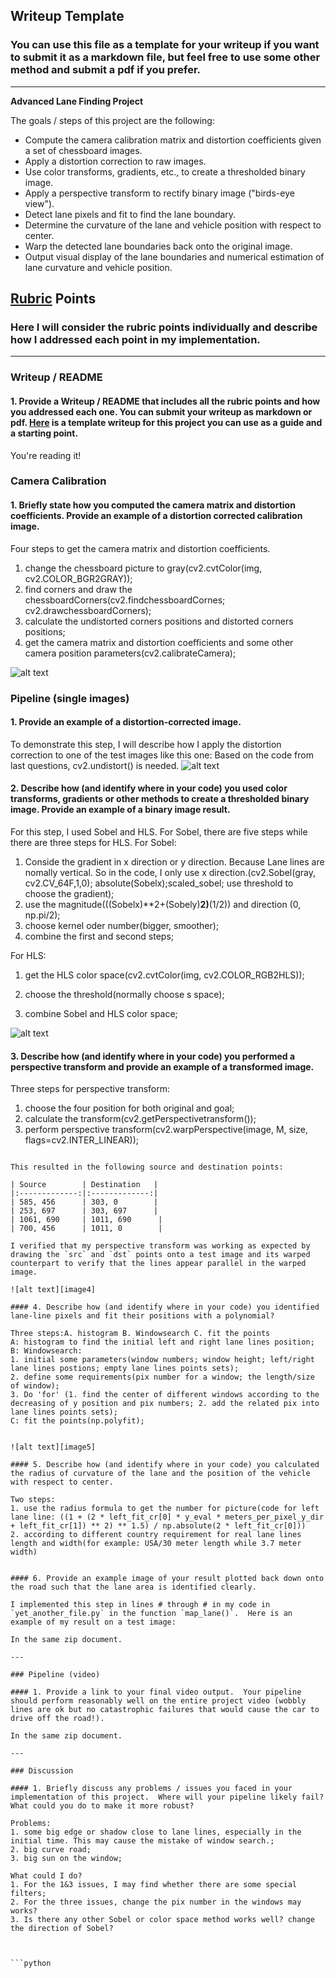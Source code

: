 
## Writeup Template

### You can use this file as a template for your writeup if you want to submit it as a markdown file, but feel free to use some other method and submit a pdf if you prefer.

---

**Advanced Lane Finding Project**

The goals / steps of this project are the following:

* Compute the camera calibration matrix and distortion coefficients given a set of chessboard images.
* Apply a distortion correction to raw images.
* Use color transforms, gradients, etc., to create a thresholded binary image.
* Apply a perspective transform to rectify binary image ("birds-eye view").
* Detect lane pixels and fit to find the lane boundary.
* Determine the curvature of the lane and vehicle position with respect to center.
* Warp the detected lane boundaries back onto the original image.
* Output visual display of the lane boundaries and numerical estimation of lane curvature and vehicle position.

[//]: # (Image References)

[image1]: ./examples/undistort_output.png "Undistorted"
[image2]: ./test_images/test1.jpg "Road Transformed"
[image3]: ./examples/binary_combo_example.jpg "Binary Example"
[image4]: ./examples/warped_straight_lines.jpg "Warp Example"
[image5]: ./examples/color_fit_lines.jpg "Fit Visual"
[image6]: ./examples/example_output.jpg "Output"
[video1]: ./project_video.mp4 "Video"

## [Rubric](https://review.udacity.com/#!/rubrics/571/view) Points

### Here I will consider the rubric points individually and describe how I addressed each point in my implementation.  

---

### Writeup / README

#### 1. Provide a Writeup / README that includes all the rubric points and how you addressed each one.  You can submit your writeup as markdown or pdf.  [Here](https://github.com/udacity/CarND-Advanced-Lane-Lines/blob/master/writeup_template.md) is a template writeup for this project you can use as a guide and a starting point.  

You're reading it!

### Camera Calibration

#### 1. Briefly state how you computed the camera matrix and distortion coefficients. Provide an example of a distortion corrected calibration image.

Four steps to get the camera matrix and distortion coefficients. 
1. change the chessboard picture to gray(cv2.cvtColor(img, cv2.COLOR_BGR2GRAY));
2. find corners and draw the chessboardCorners(cv2.findchessboardCornes; cv2.drawchessboardCorners);
3. calculate the undistorted corners positions and distorted corners positions;
4. get the camera matrix and distortion coefficients and some other camera position parameters(cv2.calibrateCamera);



![alt text][image1]

### Pipeline (single images)

#### 1. Provide an example of a distortion-corrected image.

To demonstrate this step, I will describe how I apply the distortion correction to one of the test images like this one:
Based on the code from last questions, cv2.undistort() is needed.
![alt text][image2]

#### 2. Describe how (and identify where in your code) you used color transforms, gradients or other methods to create a thresholded binary image.  Provide an example of a binary image result.

For this step, I used Sobel and HLS.
For Sobel, there are five steps while there are three steps for HLS.
For Sobel:
1. Conside the gradient in x direction or y direction. Because Lane lines are nomally vertical. So in the code, I only use x direction.(cv2.Sobel(gray, cv2.CV_64F,1,0); absolute(Sobelx);scaled_sobel; use threshold to choose the gradient);
2. use the magnitude(((Sobelx)**2+(Sobely)**2)**(1/2)) and direction (0, np.pi/2);
3. choose kernel oder number(bigger, smoother);
4. combine the first and second steps;

For HLS:
1. get the HLS color space(cv2.cvtColor(img, cv2.COLOR_RGB2HLS));
2. choose the threshold(normally choose s space);

3. combine Sobel and HLS color space;

![alt text][image3]

#### 3. Describe how (and identify where in your code) you performed a perspective transform and provide an example of a transformed image.

Three steps for perspective transform:
1. choose the four position for both original and goal;
2. calculate the transform(cv2.getPerspectivetransform());
3. perform perspective transform(cv2.warpPerspective(image, M, size, flags=cv2.INTER_LINEAR));

```

This resulted in the following source and destination points:

| Source        | Destination   | 
|:-------------:|:-------------:| 
| 585, 456      | 303, 0        | 
| 253, 697      | 303, 697      |
| 1061, 690     | 1011, 690      |
| 700, 456      | 1011, 0        |

I verified that my perspective transform was working as expected by drawing the `src` and `dst` points onto a test image and its warped counterpart to verify that the lines appear parallel in the warped image.

![alt text][image4]

#### 4. Describe how (and identify where in your code) you identified lane-line pixels and fit their positions with a polynomial?

Three steps:A. histogram B. Windowsearch C. fit the points
A: histogram to find the initial left and right lane lines position;
B: Windowsearch:
1. initial some parameters(window numbers; window height; left/right lane lines postions; empty lane lines points sets);
2. define some requirements(pix number for a window; the length/size of window);
3. Do 'for' (1. find the center of different windows according to the decreasing of y position and pix numbers; 2. add the related pix into lane lines points sets);
C: fit the points(np.polyfit);


![alt text][image5]

#### 5. Describe how (and identify where in your code) you calculated the radius of curvature of the lane and the position of the vehicle with respect to center.

Two steps:
1. use the radius formula to get the number for picture(code for left lane line: ((1 + (2 * left_fit_cr[0] * y_eval * meters_per_pixel_y_dir + left_fit_cr[1]) ** 2) ** 1.5) / np.absolute(2 * left_fit_cr[0]))
2. according to different country requirement for real lane lines length and width(for example: USA/30 meter length while 3.7 meter width)


#### 6. Provide an example image of your result plotted back down onto the road such that the lane area is identified clearly.

I implemented this step in lines # through # in my code in `yet_another_file.py` in the function `map_lane()`.  Here is an example of my result on a test image:

In the same zip document.

---

### Pipeline (video)

#### 1. Provide a link to your final video output.  Your pipeline should perform reasonably well on the entire project video (wobbly lines are ok but no catastrophic failures that would cause the car to drive off the road!).

In the same zip document.

---

### Discussion

#### 1. Briefly discuss any problems / issues you faced in your implementation of this project.  Where will your pipeline likely fail?  What could you do to make it more robust?

Problems:
1. some big edge or shadow close to lane lines, especially in the initial time. This may cause the mistake of window search.;
2. big curve road;
3. big sun on the window;

What could I do?
1. For the 1&3 issues, I may find whether there are some special filters;
2. For the three issues, change the pix number in the windows may works?
3. Is there any other Sobel or color space method works well? change the direction of Sobel?



```python

```
